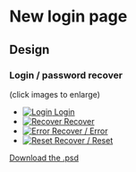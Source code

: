 <!--
  layout: roadmap-item
  title: New login page
  -->

New login page
=========

Design
----------------------------------

### Login / password recover
(click images to enlarge)

<ul class="designs" id="design">
  <li>
    <a href="/ux/login/01-login.png" title="Login">
      <img src="/ux/login/01-login.png" alt="Login">
      Login
    </a>
  </li>
  <li>
    <a href="/ux/login/02-recover.png" title="Recover">
      <img src="/ux/login/02-recover.png" alt="Recover">
      Recover
    </a>
  </li>
  <li>
    <a href="/ux/login/03-error.png" title="Error">
      <img src="/ux/login/03-error.png" alt="Error">
      Recover / Error
    </a>
  </li>
  <li>
    <a href="/ux/login/04-reset.png" title="Reset">
      <img src="/ux/login/04-reset.png" alt="Reset">
      Recover / Reset
    </a>
  </li>
</ul>

[Download the .psd](/ux/login/login.psd)
